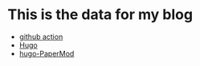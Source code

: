 # This is the data for my blog

- [github action](runner)
- [Hugo](ref-hugo)
- [hugo-PaperMod](ref-PaperMod)

[ref-hugo]: https://github.com/gohugoio/hugo
[ref-PaperMod]: https://github.com/adityatelange/hugo-PaperMod
[runner]: https://docs.github.com/cn/actions/hosting-your-own-runners/about-self-hosted-runners

